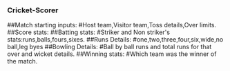 ### Cricket-Scorer
##Match starting inputs:
 #Host team,Visitor team,Toss details,Over limits.
##Score stats:
 ##Batting stats:
  #Striker and Non striker's stats:runs,balls,fours,sixes.
##Runs Details:
 #one,two,three,four,six,wide,no ball,leg byes
 ##Bowling Details:
  #Ball by ball runs and total runs for that over and wicket details.
  ##Winning stats:
   #Which team was the winner of the match.
  
